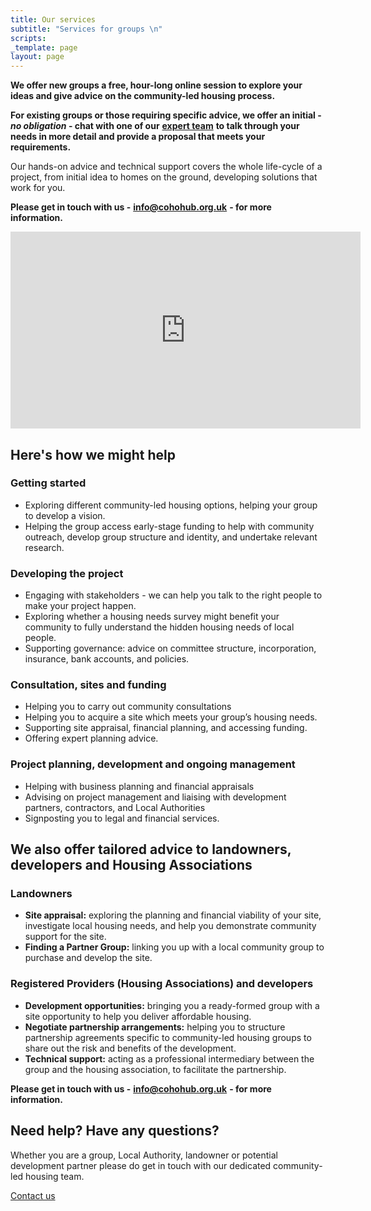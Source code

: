 ```yaml
---
title: Our services
subtitle: "Services for groups \n"
scripts: 
_template: page
layout: page
---
```


**We offer new groups a free, hour-long online session to explore your ideas and give advice on the community-led housing process.**

**For existing groups or those requiring specific advice, we offer an initial - _no obligation_ - chat with one of our** [**expert team**](/about-us/our-people/) **to talk through your needs in more detail and provide a proposal that meets your requirements.**

Our hands-on advice and technical support covers the whole life-cycle of a project, from initial idea to homes on the ground, developing solutions that work for you.

**Please get in touch with us -** [**info@cohohub.org.uk**](mailto:info@cohohub.org.uk) **- for more information.**

<iframe width="560" height="315" src="https://www.youtube.com/embed/cSXPj93ZJyI" frameborder="0" allow="accelerometer; autoplay; clipboard-write; encrypted-media; gyroscope; picture-in-picture" allowfullscreen></iframe>

## Here's how we might help

### **Getting started**

* Exploring different community-led housing options, helping your group to develop a vision.
* Helping the group access early-stage funding to help with community outreach, develop group structure and identity, and undertake relevant research.

### **Developing the project**

* Engaging with stakeholders - we can help you talk to the right people to make your project happen.
* Exploring whether a housing needs survey might benefit your community to fully understand the hidden housing needs of local people.
* Supporting governance: advice on committee structure, incorporation, insurance, bank accounts, and policies.

### **Consultation, sites and funding**

* Helping you to carry out community consultations
* Helping you to acquire a site which meets your group’s housing needs.
* Supporting site appraisal, financial planning, and accessing funding.
* Offering expert planning advice.

### **Project planning, development and ongoing management**

* Helping with business planning and financial appraisals
* Advising on project management and liaising with development partners, contractors, and Local Authorities
* Signposting you to legal and financial services.

## We also offer tailored advice to landowners, developers and Housing Associations

### **Landowners**

* **Site appraisal:** exploring the planning and financial viability of your site, investigate local housing needs, and help you demonstrate community support for the site.
* **Finding a Partner Group:** linking you up with a local community group to purchase and develop the site.

### **Registered Providers (Housing Associations) and developers**

* **Development opportunities:** bringing you a ready-formed group with a site opportunity to help you deliver affordable housing.
* **Negotiate partnership arrangements:** helping you to structure partnership agreements specific to community-led housing groups to share out the risk and benefits of the development.
* **Technical support:** acting as a professional intermediary between the group and the housing association, to facilitate the partnership.

**Please get in touch with us -** [**info@cohohub.org.uk**](mailto:info@cohohub.org.uk) **- for more information.**

<div class="pullout-box centre"> <h2>Need help? Have any questions?</h2> <p>Whether you are a group, Local Authority, landowner or potential development partner please do get in touch with our dedicated community-led housing team.</p> <a class="button" href="/contact">Contact us</a> </div>